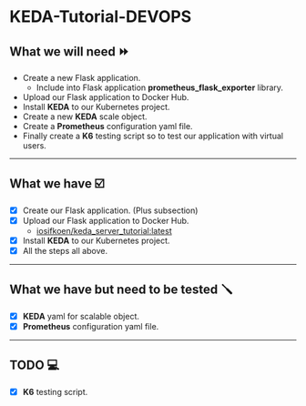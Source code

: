# KEDA-Tutorial-DEVOPS

## What we will need ⏩

- Create a new Flask application.
  - Include into Flask application **prometheus_flask_exporter** library.
- Upload our Flask application to Docker Hub.
- Install **KEDA** to our Kubernetes project.
- Create a new **KEDA** scale object.
- Create a **Prometheus** configuration yaml file.
- Finally create a **K6** testing script so to test our application with virtual users.

---

## What we have ☑️

- [x] Create our Flask application. (Plus subsection)
- [x] Upload our Flask application to Docker Hub.
  - [iosifkoen/keda_server_tutorial:latest]
- [x] Install **KEDA** to our Kubernetes project.
- [x] All the steps all above.

---

## What we have but need to be tested 🪛

- [x] **KEDA** yaml for scalable object.
- [x] **Prometheus** configuration yaml file.

---

## TODO 💻

- [x] **K6** testing script.

[iosifkoen/keda_server_tutorial:latest]: https://hub.docker.com/repository/docker/iosifkoen/keda_server_tutorial/general
